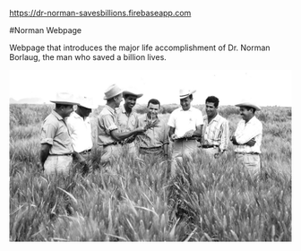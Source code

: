 https://dr-norman-savesbillions.firebaseapp.com

#Norman Webpage

Webpage that introduces the major life accomplishment of Dr. Norman Borlaug, the man who saved a billion lives. 

![Dr. Norman Borlaug](https://github.com/odekyc/Front_End/blob/master/Norman_FrontEnd/Norman.jpg)
